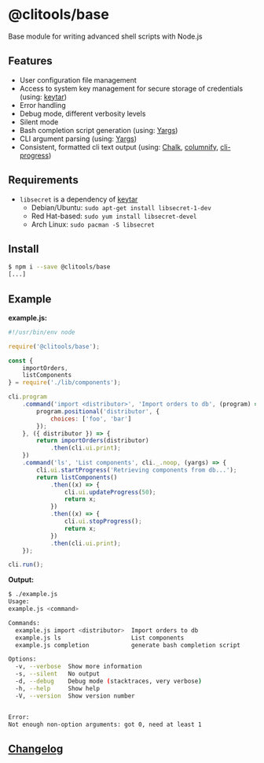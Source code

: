 # @clitools/base

Base module for writing advanced shell scripts with Node.js

## Features

* User configuration file management
* Access to system key management for secure storage of credentials (using: [keytar](https://github.com/atom/node-keytar))
* Error handling
* Debug mode, different verbosity levels
* Silent mode
* Bash completion script generation (using: [Yargs](https://github.com/yargs/yargs))
* CLI argument parsing (using: [Yargs](https://github.com/yargs/yargs))
* Consistent, formatted cli text output (using: [Chalk](https://github.com/chalk/chalk), [columnify](https://github.com/timoxley/columnify), [cli-progress](https://github.com/AndiDittrich/Node.CLI-Progress))

## Requirements

* `libsecret` is a dependency of [keytar](https://github.com/atom/node-keytar)
  * Debian/Ubuntu: `sudo apt-get install libsecret-1-dev`
  * Red Hat-based: `sudo yum install libsecret-devel`
  * Arch Linux: `sudo pacman -S libsecret`

## Install

```bash
$ npm i --save @clitools/base
[...]
```

## Example

**example.js:**

```javascript
#!/usr/bin/env node

require('@clitools/base');

const {
    importOrders,
    listComponents
} = require('./lib/components');

cli.program
    .command('import <distributor>', 'Import orders to db', (program) => {
        program.positional('distributor', {
            choices: ['foo', 'bar']
        });
    }, ({ distributor }) => {
        return importOrders(distributor)
            .then(cli.ui.print);
    })
    .command('ls', 'List components', cli._.noop, (yargs) => {
        cli.ui.startProgress('Retrieving components from db...');
        return listComponents()
            .then((x) => {
                cli.ui.updateProgress(50);
                return x;
            })
            .then((x) => {
                cli.ui.stopProgress();
                return x;
            })
            .then(cli.ui.print);
    });

cli.run();
```

**Output:**

```bash
$ ./example.js
Usage:
example.js <command>

Commands:
  example.js import <distributor>  Import orders to db
  example.js ls                    List components
  example.js completion            generate bash completion script

Options:
  -v, --verbose  Show more information                                                                                                                                                         [count]
  -s, --silent   No output                                                                                                                                                                   [boolean]
  -d, --debug    Debug mode (stacktraces, very verbose)                                                                                                                                      [boolean]
  -h, --help     Show help                                                                                                                                                                   [boolean]
  -V, --version  Show version number                                                                                                                                                         [boolean]


Error:
Not enough non-option arguments: got 0, need at least 1
```

## [Changelog](CHANGELOG.md)